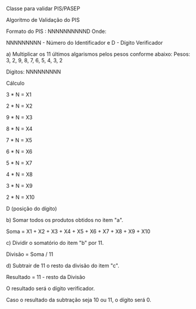 Classe para validar PIS/PASEP

Algoritmo de Validação do PIS


Formato do PIS : NNNNNNNNNND  Onde:

NNNNNNNNN - Número do Identificador e  D - Dígito Verificador

a) Multiplicar os 11 últimos algarismos pelos pesos conforme abaixo:
Pesos: 3, 2, 9, 8, 7, 6, 5, 4, 3, 2

Digitos:  NNNNNNNNN
 

Cálculo

3 * N = X1

2 * N = X2

9 * N = X3

8 * N = X4

7 * N = X5

6 * N = X6

5 * N = X7

4 * N = X8

3 * N = X9

2 * N = X10

D (posição do dígito)

 

b) Somar todos os produtos obtidos no item "a".
 

Soma = X1 + X2 + X3 + X4 + X5 + X6 + X7 + X8 + X9 + X10

 

c) Dividir o somatório do item "b" por 11.
 

Divisão = Soma / 11

 

d) Subtrair de 11 o resto da divisão do item "c".
 

Resultado = 11 - resto da Divisão

 

O resultado será o dígito verificador.


Caso o resultado da subtração seja 10 ou 11, o dígito será 0.
